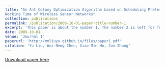 ```yaml
---
title: "An Ant Colony Optimization Algorithm based on Scheduling Preference for Maximizing
Working Time of Wireless Sensor Networks"
collection: publications
permalink: /publication/2009-10-01-paper-title-number-1
excerpt: 'This paper is about the number 1. The number 2 is left for future work.'
date: 2009-10-01
venue: 'Journal 1'
paperurl: 'http://mmliuyu.github.io/files/paper1.pdf'
citation: 'Yu Liu, Wei-Neng Chen, Xiao-Min Hu, Jun Zhang'
---
```


[Download paper here](http://mmliuyu.github.io/files/paper1.pdf)